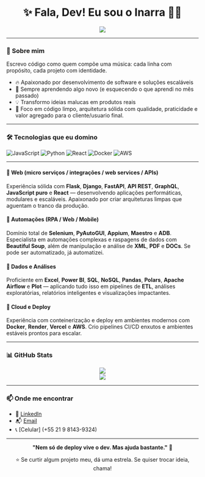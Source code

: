 <h1 align="center">✨ Fala, Dev! Eu sou o Inarra 👨‍💻</h1>

<p align="center">
  <img src="https://readme-typing-svg.herokuapp.com?center=true&vCenter=true&color=00FFAD&lines=Full+Stack+Developer;Creative+Coder;Coffee+%2B+Code+Lover;Aprendizado+Infinito" />
</p>

---

### 🚀 Sobre mim
  
Escrevo código como quem compõe uma música: cada linha com propósito, cada projeto com identidade.

- 🔥 Apaixonado por desenvolvimento de software e soluções escaláveis
- 🧠 Sempre aprendendo algo novo (e esquecendo o que aprendi no mês passado)
- 💡 Transformo ideias malucas em produtos reais
- 🎯 Foco em código limpo, arquitetura sólida com qualidade, praticidade e valor agregado para o cliente/usuario final.

---
### 🛠️ Tecnologias que eu domino

![JavaScript](https://img.shields.io/badge/-JavaScript-black?style=flat-square&logo=javascript)
![Python](https://img.shields.io/badge/-Python-black?style=flat-square&logo=python)
![React](https://img.shields.io/badge/-React-black?style=flat-square&logo=react)
![Docker](https://img.shields.io/badge/-Docker-black?style=flat-square&logo=docker)
![AWS](https://img.shields.io/badge/-AWS-black?style=flat-square&logo=amazonaws)

---

#### 🔹 Web (micro serviços / integrações / web services / APIs)
Experiência sólida com **Flask**, **Django**, **FastAPI**, **API REST**, **GraphQL**, **JavaScript puro** e **React** — desenvolvendo aplicações performáticas, modulares e escaláveis. Apaixonado por criar arquiteturas limpas que aguentam o tranco da produção.

#### 🔹 Automações (RPA / Web / Mobile)
Domínio total de **Selenium**, **PyAutoGUI**, **Appium**, **Maestro** e **ADB**. Especialista em automações complexas e raspagens de dados com **Beautiful Soup**, além de manipulação e análise de **XML**, **PDF** e **DOCs**. Se pode ser automatizado, já automatizei.

#### 🔹 Dados e Análises
Proficiente em **Excel**, **Power BI**, **SQL**, **NoSQL**, **Pandas**, **Polars**, **Apache Airflow** e **Plot** — aplicando tudo isso em pipelines de **ETL**, análises exploratórias, relatórios inteligentes e visualizações impactantes.

#### 🔹 Cloud e Deploy
Experiência com conteinerização e deploy em ambientes modernos com **Docker**, **Render**, **Vercel** e **AWS**. Crio pipelines CI/CD enxutos e ambientes estáveis prontos para escalar.

---

### 📊 GitHub Stats

<p align="center">
  <img src="https://github-readme-stats.vercel.app/api?username=seuusuario&show_icons=true&theme=radical" />
  <br>
  <img src="https://github-readme-streak-stats.herokuapp.com/?user=seuusuario&theme=radical" />
</p>

---

### 📫 Onde me encontrar

- 💼 [LinkedIn](https://www.linkedin.com/in/carlos-inarra/)
- 📬 [Email](mailto:carlosinarra17@gmail.com)
- 📞 [Celular] (+55 21 9 8143-9324)

---

<p align="center">
  <b>"Nem só de deploy vive o dev. Mas ajuda bastante."</b> 💬
</p>

<p align="center">
  ⭐️ Se curtir algum projeto meu, dá uma estrela. Se quiser trocar ideia, chama!
</p>
